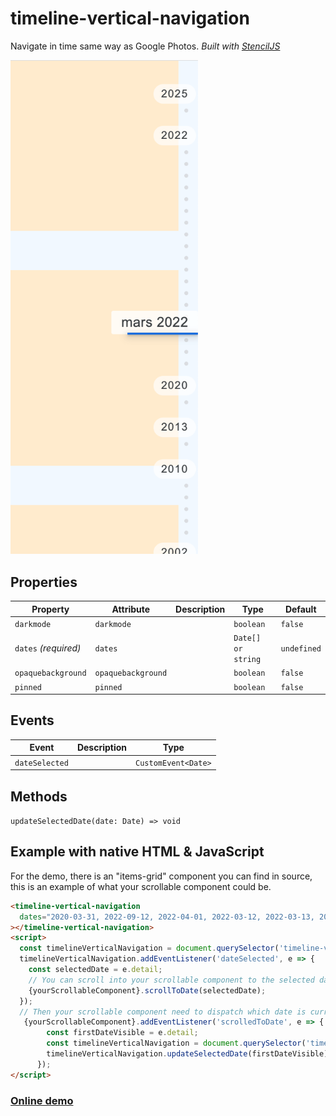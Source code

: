 # timeline-vertical-navigation

Navigate in time same way as Google Photos.
_Built with [StencilJS](https://stenciljs.com/)_

[<img src="screenshot.png" width="300" alt=""/>](https://timeline-vertical-navigation.herokuapp.com/)

## Properties

| Property             | Attribute          | Description | Type               | Default     |
| -------------------- | ------------------ | ----------- | ------------------ | ----------- |
| `darkmode`           | `darkmode`         |             | `boolean`          | `false`     |
| `dates` _(required)_ | `dates`            |             | `Date[] or string` | `undefined` |
| `opaquebackground`   | `opaquebackground` |             | `boolean`          | `false`     |
| `pinned`             | `pinned`           |             | `boolean`          | `false`     |

## Events

| Event          | Description | Type                |
| -------------- | ----------- | ------------------- |
| `dateSelected` |             | `CustomEvent<Date>` |

## Methods

`updateSelectedDate(date: Date) => void`

## Example with native HTML & JavaScript

For the demo, there is an "items-grid" component you can find in source, this is an example of what your scrollable component could be.

```html
<timeline-vertical-navigation
  dates="2020-03-31, 2022-09-12, 2022-04-01, 2022-03-12, 2022-03-13, 2022-03-14, 2022-03-15, 2000-01-01, 2010-12-01, 2013-10-01, 2010-11-21, 1998-07-28, 2000-01-01, 2000-01-11, 2002-03-11, 2002-04-11, 2002-04-12, 2025-01-01"
></timeline-vertical-navigation>
<script>
  const timelineVerticalNavigation = document.querySelector('timeline-vertical-navigation');
  timelineVerticalNavigation.addEventListener('dateSelected', e => {
    const selectedDate = e.detail;
    // You can scroll into your scrollable component to the selected date
    {yourScrollableComponent}.scrollToDate(selectedDate);
  });
  // Then your scrollable component need to dispatch which date is currently displayed in order to update the selected date
   {yourScrollableComponent}.addEventListener('scrolledToDate', e => {
        const firstDateVisible = e.detail;
        const timelineVerticalNavigation = document.querySelector('timeline-vertical-navigation');
        timelineVerticalNavigation.updateSelectedDate(firstDateVisible);
      });
</script>
```

### [Online demo](https://timeline-vertical-navigation.herokuapp.com/)
